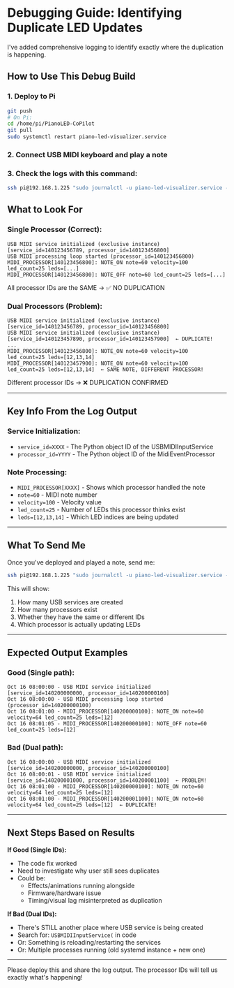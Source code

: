 # Debugging Guide: Identifying Duplicate LED Updates

I've added comprehensive logging to identify exactly where the duplication is happening.

## How to Use This Debug Build

### 1. Deploy to Pi

```bash
git push
# On Pi:
cd /home/pi/PianoLED-CoPilot
git pull
sudo systemctl restart piano-led-visualizer.service
```

### 2. Connect USB MIDI keyboard and play a note

### 3. Check the logs with this command:

```bash
ssh pi@192.168.1.225 "sudo journalctl -u piano-led-visualizer.service -n 100 --no-pager | grep -E 'MIDI_PROCESSOR|service initialized'"
```

## What to Look For

### Single Processor (Correct):
```
USB MIDI service initialized (exclusive instance) [service_id=140123456789, processor_id=140123456800]
USB MIDI processing loop started (processor_id=140123456800)
MIDI_PROCESSOR[140123456800]: NOTE_ON note=60 velocity=100 led_count=25 leds=[...] 
MIDI_PROCESSOR[140123456800]: NOTE_OFF note=60 led_count=25 leds=[...]
```

All processor IDs are the SAME → ✅ NO DUPLICATION

### Dual Processors (Problem):
```
USB MIDI service initialized (exclusive instance) [service_id=140123456789, processor_id=140123456800]
USB MIDI service initialized (exclusive instance) [service_id=140123457890, processor_id=140123457900]  ← DUPLICATE!
...
MIDI_PROCESSOR[140123456800]: NOTE_ON note=60 velocity=100 led_count=25 leds=[12,13,14]
MIDI_PROCESSOR[140123457900]: NOTE_ON note=60 velocity=100 led_count=25 leds=[12,13,14]  ← SAME NOTE, DIFFERENT PROCESSOR!
```

Different processor IDs → ❌ DUPLICATION CONFIRMED

---

## Key Info From the Log Output

### Service Initialization:
- `service_id=XXXX` - The Python object ID of the USBMIDIInputService
- `processor_id=YYYY` - The Python object ID of the MidiEventProcessor

### Note Processing:
- `MIDI_PROCESSOR[XXXX]` - Shows which processor handled the note
- `note=60` - MIDI note number
- `velocity=100` - Velocity value
- `led_count=25` - Number of LEDs this processor thinks exist
- `leds=[12,13,14]` - Which LED indices are being updated

---

## What To Send Me

Once you've deployed and played a note, send me:

```bash
ssh pi@192.168.1.225 "sudo journalctl -u piano-led-visualizer.service -n 200 --no-pager | head -100"
```

This will show:
1. How many USB services are created
2. How many processors exist
3. Whether they have the same or different IDs
4. Which processor is actually updating LEDs

---

## Expected Output Examples

### Good (Single path):
```
Oct 16 08:00:00 - USB MIDI service initialized [service_id=140200000000, processor_id=140200000100]
Oct 16 08:00:00 - USB MIDI processing loop started (processor_id=140200000100)
Oct 16 08:01:00 - MIDI_PROCESSOR[140200000100]: NOTE_ON note=60 velocity=64 led_count=25 leds=[12]
Oct 16 08:01:05 - MIDI_PROCESSOR[140200000100]: NOTE_OFF note=60 led_count=25 leds=[12]
```

### Bad (Dual path):
```
Oct 16 08:00:00 - USB MIDI service initialized [service_id=140200000000, processor_id=140200000100]
Oct 16 08:00:01 - USB MIDI service initialized [service_id=140200001000, processor_id=140200001100]  ← PROBLEM!
Oct 16 08:01:00 - MIDI_PROCESSOR[140200000100]: NOTE_ON note=60 velocity=64 led_count=25 leds=[12]
Oct 16 08:01:00 - MIDI_PROCESSOR[140200001100]: NOTE_ON note=60 velocity=64 led_count=25 leds=[12]  ← DUPLICATE!
```

---

## Next Steps Based on Results

**If Good (Single IDs):**
- The code fix worked
- Need to investigate why user still sees duplicates
- Could be:
  - Effects/animations running alongside
  - Firmware/hardware issue
  - Timing/visual lag misinterpreted as duplication

**If Bad (Dual IDs):**
- There's STILL another place where USB service is being created
- Search for: `USBMIDIInputService(` in code
- Or: Something is reloading/restarting the services
- Or: Multiple processes running (old systemd instance + new one)

---

Please deploy this and share the log output. The processor IDs will tell us exactly what's happening!
